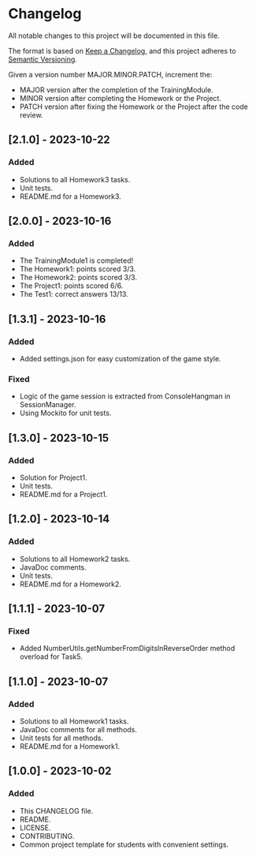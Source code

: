 # Changelog

All notable changes to this project will be documented in this file.

The format is based on [Keep a Changelog](https://keepachangelog.com/ru/1.1.0/),
and this project adheres to [Semantic Versioning](https://semver.org/lang/ru/spec/v2.0.0.html).

Given a version number MAJOR.MINOR.PATCH, increment the:
- MAJOR version after the completion of the TrainingModule.
- MINOR version after completing the Homework or the Project.
- PATCH version after fixing the Homework or the Project after the code review.

## [2.1.0] - 2023-10-22

### Added

- Solutions to all Homework3 tasks.
- Unit tests.
- README.md for a Homework3.

## [2.0.0] - 2023-10-16

### Added
- The TrainingModule1 is completed!
- The Homework1: points scored 3/3.
- The Homework2: points scored 3/3.
- The Project1: points scored 6/6. 
- The Test1: correct answers 13/13.

## [1.3.1] - 2023-10-16

### Added

- Added settings.json for easy customization of the game style.

### Fixed

- Logic of the game session is extracted from ConsoleHangman in SessionManager.
- Using Mockito for unit tests.

## [1.3.0] - 2023-10-15

### Added

- Solution for Project1.
- Unit tests.
- README.md for a Project1.

## [1.2.0] - 2023-10-14

### Added

- Solutions to all Homework2 tasks.
- JavaDoc comments.
- Unit tests.
- README.md for a Homework2.

## [1.1.1] - 2023-10-07

### Fixed

- Added NumberUtils.getNumberFromDigitsInReverseOrder method overload for Task5.

## [1.1.0] - 2023-10-07

### Added

- Solutions to all Homework1 tasks.
- JavaDoc comments for all methods.
- Unit tests for all methods.
- README.md for a Homework1.

## [1.0.0] - 2023-10-02

### Added

- This CHANGELOG file.
- README.
- LICENSE.
- CONTRIBUTING.
- Common project template for students with convenient settings.
